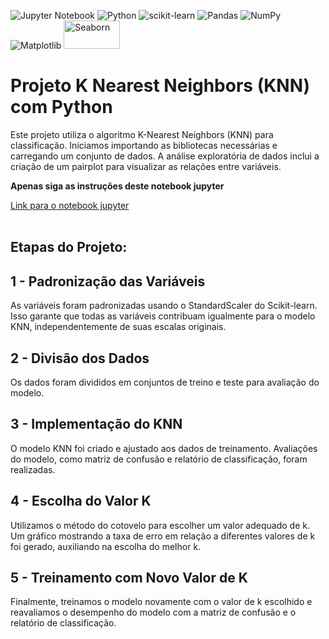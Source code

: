 ![Jupyter Notebook](https://img.shields.io/badge/jupyter-%23FA0F00.svg?style=for-the-badge&logo=jupyter&logoColor=white)
![Python](https://img.shields.io/badge/python-3670A0?style=for-the-badge&logo=python&logoColor=ffdd54)
![scikit-learn](https://img.shields.io/badge/scikit--learn-%23F7931E.svg?style=for-the-badge&logo=scikit-learn&logoColor=white)
![Pandas](https://img.shields.io/badge/pandas-%23150458.svg?style=for-the-badge&logo=pandas&logoColor=white)
![NumPy](https://img.shields.io/badge/numpy-%23013243.svg?style=for-the-badge&logo=numpy&logoColor=white)
![Matplotlib](https://img.shields.io/badge/Matplotlib-%23ffffff.svg?style=for-the-badge&logo=Matplotlib&logoColor=black)
<img src="https://seaborn.pydata.org/_static/logo-wide-lightbg.svg" alt="Seaborn" width="90" height="45">

<html>
  <body>
    <h1>Projeto K Nearest Neighbors (KNN) com Python</h1>
    <p>Este projeto utiliza o algoritmo K-Nearest Neighbors (KNN) para classificação. Iniciamos importando as bibliotecas necessárias e carregando um conjunto de dados. A análise exploratória de dados inclui a criação de um pairplot para visualizar as relações entre variáveis.</p>
    <p><b>Apenas siga as instruções deste notebook jupyter</b></p>
    <a href="https://github.com/diegosamarone/estudos_machine_learning/blob/main/K%20Nearest%20Neighbors/projeto_knn/K_Nearest_Neighbors_Projeto.ipynb">Link para o notebook jupyter</a>
    <br>
    <br>
    <h2>Etapas do Projeto:</h2>
    <h2>1 - Padronização das Variáveis</h2>
    <p>As variáveis foram padronizadas usando o StandardScaler do Scikit-learn. Isso garante que todas as variáveis contribuam igualmente para o modelo KNN, independentemente de suas escalas originais.</p>
    <h2>2 - Divisão dos Dados</h2>
    <p>Os dados foram divididos em conjuntos de treino e teste para avaliação do modelo.</p>
    <h2>3 - Implementação do KNN</h2>
    <p>O modelo KNN foi criado e ajustado aos dados de treinamento. Avaliações do modelo, como matriz de confusão e relatório de classificação, foram realizadas.</p>
    <h2>4 - Escolha do Valor K</h2>
    <p>Utilizamos o método do cotovelo para escolher um valor adequado de k. Um gráfico mostrando a taxa de erro em relação a diferentes valores de k foi gerado, auxiliando na escolha do melhor k.</p>
    <h2>5 - Treinamento com Novo Valor de K</h2>
    <p>Finalmente, treinamos o modelo novamente com o valor de k escolhido e reavaliamos o desempenho do modelo com a matriz de confusão e o relatório de classificação.</p>
  
</body>
</html>

